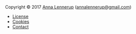 Copyright &copy; 2017 [Anna Lennerup](https://se.linkedin.com/in/anna-lennerup-7a630314) (annalennerup@gmail.com)

* [License](license)
* [Cookies](cookies)
* [Contact](contact)
